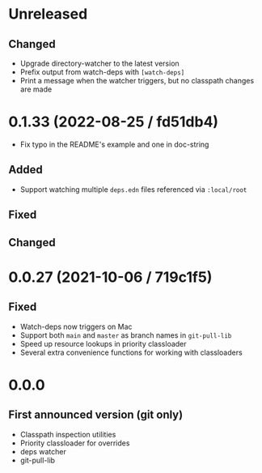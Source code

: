 # Unreleased

## Changed

- Upgrade directory-watcher to the latest version
- Prefix output from watch-deps with `[watch-deps]`
- Print a message when the watcher triggers, but no classpath changes are made

# 0.1.33 (2022-08-25 / fd51db4)

- Fix typo in the README's example and one in doc-string

## Added

- Support watching multiple `deps.edn` files referenced via `:local/root`

## Fixed

## Changed

# 0.0.27 (2021-10-06 / 719c1f5)

## Fixed

- Watch-deps now triggers on Mac
- Support both `main` and `master` as branch names in `git-pull-lib`
- Speed up resource lookups in priority classloader
- Several extra convenience functions for working with classloaders

# 0.0.0

## First announced version (git only)

- Classpath inspection utilities
- Priority classloader for overrides
- deps watcher
- git-pull-lib
